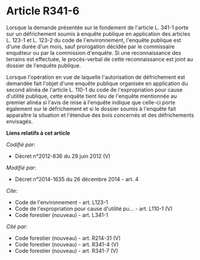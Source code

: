 # Article R341-6

Lorsque la demande présentée sur le fondement de l'article L. 341-1 porte sur un défrichement soumis à enquête publique en
application des articles L. 123-1 et L. 123-2 du code de l'environnement, l'enquête publique est d'une durée d'un mois, sauf
prorogation décidée par le commissaire enquêteur ou par la commission d'enquête. Si une reconnaissance des terrains est
effectuée, le procès-verbal de cette reconnaissance est joint au dossier de l'enquête publique. 

Lorsque l'opération en vue de laquelle l'autorisation de défrichement est demandée fait l'objet d'une enquête publique
organisée en application du second alinéa de l'article L. 110-1 du code de l'expropriation pour cause d'utilité publique,
cette enquête tient lieu de l'enquête mentionnée au premier alinéa si l'avis de mise à l'enquête indique que celle-ci porte
également sur le défrichement et si le dossier soumis à l'enquête fait apparaître la situation et l'étendue des bois
concernés et des défrichements envisagés.

**Liens relatifs à cet article**

_Codifié par_:

  - Décret n°2012-836 du 29 juin 2012 (V)

_Modifié par_:

  - Décret n°2014-1635 du 26 décembre 2014 - art. 4

_Cite_:

  - Code de l'environnement - art. L123-1
  - Code de l'expropriation pour cause d'utilité pu... - art. L110-1 (V)
  - Code forestier (nouveau) - art. L341-1

_Cité par_:

  - Code forestier (nouveau) - art. R214-31 (V)
  - Code forestier (nouveau) - art. R341-4 (V)
  - Code forestier (nouveau) - art. R341-7 (V)
